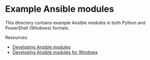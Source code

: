 # Example Ansible modules

This directory contains example Ansible modules in both Python and PowerShell (Windows) formats.

Resources:

- [Developing Ansible modules](https://docs.ansible.com/ansible/latest/dev_guide/developing_modules_general.html)
- [Developing Ansible modules for Windows](https://docs.ansible.com/ansible/latest/dev_guide/developing_modules_general_windows.html)